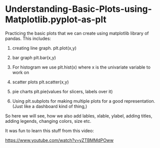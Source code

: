 # Understanding-Basic-Plots-using-Matplotlib.pyplot-as-plt
Practicing the basic plots that we can create using matplotlib library of pandas.
This includes:

1. creating line graph.         plt.plot(x,y)

2. bar graph          plt.bar(x,y)

3. For histogram we use plt.hist(x) where x is the univariate variable to work on

3. scatter plots        plt.scatter(x,y)

4. pie charts             plt.pie(values for slicers, labels over it)

5. Using plt.subplots for making multiple plots for a good representation. (Just like a dashboard kind of thing,)


So here we will see, how we also add lables, xlable, ylabel, adding titles, adding legends, changing colors, size etc.


It was fun to learn this stuff from this video:

https://www.youtube.com/watch?v=yZTBMMdPOww 
